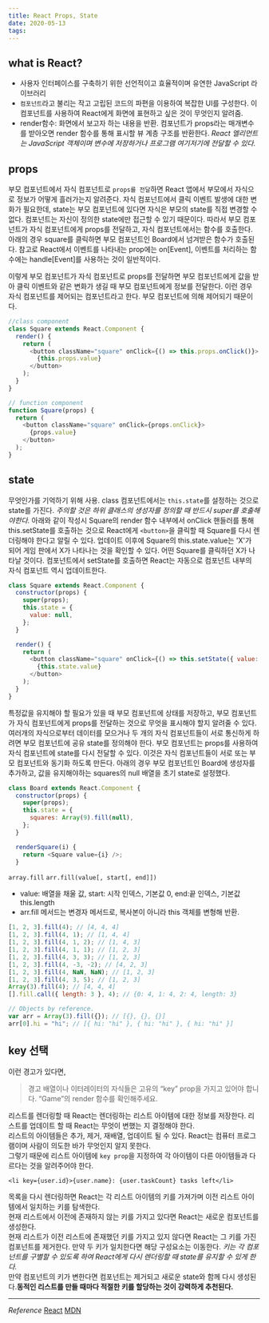 ```yaml
---
title: React Props, State
date: 2020-05-13
tags:
---
```


## what is React?

- 사용자 인터페이스를 구축하기 위한 선언적이고 효율적이며 유연한 JavaScript 라이브러리
- `컴포넌트`라고 불리는 작고 고립된 코드의 파편을 이용하여 복잡한 UI를 구성한다.
  이 컴포넌트를 사용하여 React에게 화면에 표현하고 싶은 것이 무엇인지 알려줌.
- render함수: 화면에서 보고자 하는 내용을 반환. 컴포넌트가 props라는 매개변수를 받아오면 render 함수를 통해 표시할 뷰 계층 구조를 반환한다.
  _React 엘리먼트는 JavaScript 객체이며 변수에 저장하거나 프로그램 여기저기에 전달할 수 있다._

## props

부모 컴포넌트에서 자식 컴포넌트로 `props를 전달`하면 React 앱에서 부모에서 자식으로 정보가 어떻게 흘러가는지 알려준다. 자식 컴포넌트에서 클릭 이벤트 발생에 대한 변화가 필요한데, state는 부모 컴포넌트에 있다면 자식은 부모의 state를 직접 변경할 수 없다. 컴포넌트는 자신이 정의한 state에만 접근할 수 있기 때문이다. 따라서 부모 컴포넌트가 자식 컴포넌트에게 props를 전달하고, 자식 컴포넌트에서는 함수를 호출한다. 아래의 경우 square를 클릭하면 부모 컴포넌트인 Board에서 넘겨받은 함수가 호출된다. 참고로 React에서 이벤트를 나타내는 prop에는 on[Event], 이벤트를 처리하는 함수에는 handle[Event]를 사용하는 것이 일반적이다.

이렇게 부모 컴포넌트가 자식 컴포넌트로 props를 전달하면 부모 컴포넌트에게 값을 받아 클릭 이벤트와 같은 변화가 생길 때 부모 컴포넌트에게 정보를 전달한다. 이런 경우 자식 컴포넌트를 제어되는 컴포넌트라고 한다. 부모 컴포넌트에 의해 제어되기 때문이다.

```javascript
//class component
class Square extends React.Component {
  render() {
    return (
      <button className="square" onClick={() => this.props.onClick()}>
        {this.props.value}
      </button>
    );
  }
}

// function component
function Square(props) {
  return (
    <button className="square" onClick={props.onClick}>
      {props.value}
    </button>
  );
}
```

## state

무엇인가를 기억하기 위해 사용. class 컴포넌트에서는 `this.state`를 설정하는 것으로 state를 가진다. _주의할 것은 하위 클래스의 생성자를 정의할 때 반드시 super를 호출해야한다._ 아래와 같이 작성시 Square의 render 함수 내부에서 onClick 핸들러를 통해 this.setState를 호출하는 것으로 React에게 `<button>`을 클릭할 때 Square를 다시 렌더링해야 한다고 알릴 수 있다. 업데이트 이후에 Square의 this.state.value는 'X'가 되어 게임 판에서 X가 나타나는 것을 확인할 수 있다. 어떤 Square를 클릭하던 X가 나타날 것이다. 컴포넌트에서 setState를 호출하면 React는 자동으로 컴포넌트 내부의 자식 컴포넌트 역시 업데이트한다.

```javascript
class Square extends React.Component {
  constructor(props) {
    super(props);
    this.state = {
      value: null,
    };
  }

  render() {
    return (
      <button className="square" onClick={() => this.setState({ value: "X" })}>
        {this.state.value}
      </button>
    );
  }
}
```

특정값을 유지해야 할 필요가 있을 때 부모 컴포넌트에 상태를 저장하고, 부모 컴포넌트가 자식 컴포넌트에게 props를 전달하는 것으로 무엇을 표시해야 할지 알려줄 수 있다. 여러개의 자식으로부터 데이터를 모으거나 두 개의 자식 컴포넌트들이 서로 통신하게 하려면 부모 컴포넌트에 공유 state를 정의해야 한다. 부모 컴포넌트는 props를 사용하여 자식 컴포넌트에 state를 다시 전달할 수 있다. 이것은 자식 컴포넌트들이 서로 또는 부모 컴포넌트와 동기화 하도록 만든다. 아래의 경우 부모 컴포넌트인 Board에 생성자를 추가하고, 값을 유지해야하는 squares의 null 배열을 초기 state로 설정했다.

```javascript
class Board extends React.Component {
  constructor(props) {
    super(props);
    this.state = {
      squares: Array(9).fill(null),
    };
  }

  renderSquare(i) {
    return <Square value={i} />;
  }
```

`array.fill`
`arr.fill(value[, start[, end]])`

- value: 배열을 채울 값, start: 시작 인덱스, 기본값 0, end:끝 인덱스, 기본값 this.length
- arr.fill 메서드는 변경자 메서드로, 복사본이 아니라 this 객체를 변형해 반환.

```javascript
[1, 2, 3].fill(4); // [4, 4, 4]
[1, 2, 3].fill(4, 1); // [1, 4, 4]
[1, 2, 3].fill(4, 1, 2); // [1, 4, 3]
[1, 2, 3].fill(4, 1, 1); // [1, 2, 3]
[1, 2, 3].fill(4, 3, 3); // [1, 2, 3]
[1, 2, 3].fill(4, -3, -2); // [4, 2, 3]
[1, 2, 3].fill(4, NaN, NaN); // [1, 2, 3]
[1, 2, 3].fill(4, 3, 5); // [1, 2, 3]
Array(3).fill(4); // [4, 4, 4]
[].fill.call({ length: 3 }, 4); // {0: 4, 1: 4, 2: 4, length: 3}

// Objects by reference.
var arr = Array(3).fill({}); // [{}, {}, {}]
arr[0].hi = "hi"; // [{ hi: "hi" }, { hi: "hi" }, { hi: "hi" }]
```

## key 선택

이런 경고가 있다면,

> 경고 배열이나 이터레이터의 자식들은 고유의 “key” prop을 가지고 있어야 합니다. “Game”의 render 함수를 확인해주세요.

리스트를 렌더링할 때 React는 렌더링하는 리스트 아이템에 대한 정보를 저장한다. 리스트를 업데이트 할 때 React는 무엇이 변했는 지 결정해야 한다.  
리스트의 아이템들은 추가, 제거, 재배열, 업데이트 될 수 있다. React는 컴퓨터 프로그램이며 사람이 의도한 바가 무엇인지 알지 못한다.  
그렇기 때문에 리스트 아이템에 `key prop`을 지정하여 각 아이템이 다른 아이템들과 다르다는 것을 알려주어야 한다.

`<li key={user.id}>{user.name}: {user.taskCount} tasks left</li>`

목록을 다시 렌더링하면 React는 각 리스트 아이템의 키를 가져가며 이전 리스트 아이템에서 일치하는 키를 탐색한다.  
현재 리스트에서 이전에 존재하지 않는 키를 가지고 있다면 React는 새로운 컴포넌트를 생성한다.  
현재 리스트가 이전 리스트에 존재했던 키를 가지고 있지 않다면 React는 그 키를 가진 컴포넌트를 제거한다.
만약 두 키가 일치한다면 해당 구성요소는 이동한다. _키는 각 컴포넌트를 구별할 수 있도록 하여 React에게 다시 렌더링할 때 state를 유지할 수 있게 한다._  
만약 컴포넌트의 키가 변한다면 컴포넌트는 제거되고 새로운 state와 함께 다시 생성된다.**동적인 리스트를 만들 때마다 적절한 키를 할당하는 것이 강력하게 추천된다.**

---

_Reference_
[React](https://ko.reactjs.org/tutorial/tutorial.html)
[MDN](https://developer.mozilla.org/ko/docs/Web/JavaScript/Reference/Global_Objects/Array/fill)
